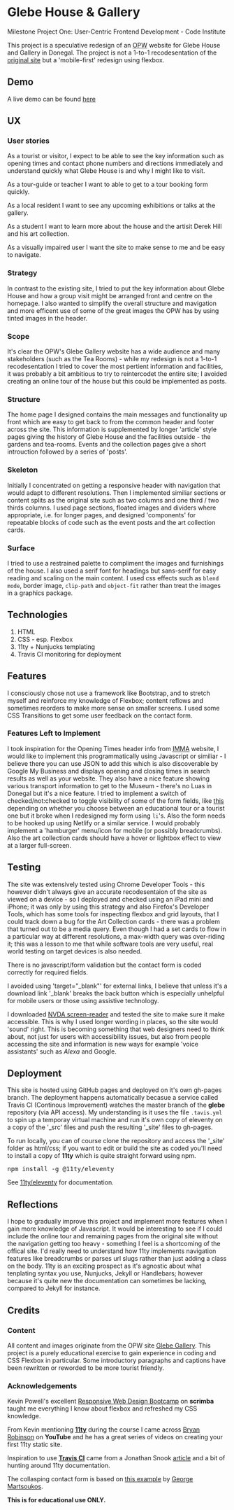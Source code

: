 # Glebe House & Gallery
Milestone Project One: User-Centric Frontend Development - Code Institute 

This project is a speculative redesign of an <abbr title="Office of Public Works">OPW</abbr> website for Glebe House and Gallery in Donegal. The project is not a 1-to-1 recodesentation of the [original site](https://www.glebegallery.ie) but a 'mobile-first' redesign using flexbox.


## Demo
A live demo can be found [here](https://rozzah.github.io/glebe/)


## UX

### User stories

As a tourist or visitor, I expect to be able to see the key information such as opening times and contact phone numbers and directions immediately and understand quickly what Glebe House is and why I might like to visit. 

As a tour-guide or teacher I want to able to get to a tour booking form quickly.

As a local resident I want to see any upcoming exhibitions or talks at the gallery.

As a student I want to learn more about the house and the artisit Derek Hill and his art collection.

As a visually impaired user I want the site to make sense to me and be easy to navigate.

### Strategy
In contrast to the existing site, I tried to put the key information about Glebe House and how a group visit might be arranged front and centre on the homepage. I also wanted to simplify the overall structure and mavigation and more efficent use of some of the great images the OPW has by using tinted images in the header.

### Scope
It's clear the OPW's Glebe Gallery website has a wide audience and many stakeholders (such as the Tea Rooms) - while my redesign is not a 1-to-1 recodesentation I tried to cover the most pertient information and facilities, it was probably a bit ambitious to try to reintercodet the entire site; I avoided creating an online tour of the house but this could be implemented as posts.  

### Structure
The home page I designed contains the main messages and functionality up front which are easy to get back to from the common header and footer across the site. This information is supplemented by longer 'article' style pages giving the history of Glebe House and the facilities outside - the gardens and tea-rooms. Events and the collection pages give a short introuction followed by a series of 'posts'.

### Skeleton
Initially I concentrated on getting a responsive header with navigation that would adapt to different resolutions. Then I implemented similiar sections or content splits as the original site such as two columns and one third / two thirds columns. I used page sections, floated images and dividers where appropriate, i.e. for longer pages, and designed 'components' for repeatable blocks of code such as the event posts and the art collection cards. 

### Surface
I tried to use a restrained palette to compliment the images and furnishings of the house. I also used a serif font for headings but sans-serif for easy reading and scaling on the main content. I used css effects such as <code>blend mode</code>, border image, <code>clip-path</code> and <code>object-fit</code> rather than treat the images in a graphics package.

## Technologies
1. HTML
2. CSS - esp. Flexbox
3. 11ty + Nunjucks templating
4. Travis CI monitoring for deployment


## Features
I consciously chose not use a framework like Bootstrap, and to stretch myself and reinforce my knowledge of Flexbox; content reflows and sometimes reorders to make more sense on smaller screens. I used some CSS Transitions to get some user feedback on the contact form.

### Features Left to Implement
I took inspiration for the Opening Times header info from <abbr title="Irish Museum of Modern Art">IMMA</abbr> website, I would like to implement this programmatically using Javascript or similiar - I believe there you can use JSON to add this which is also discoverable by Google My Business and displays opening and closing times in search results as well as your website. They also have a nice feature showing various transport information to get to the Museum - there's no Luas in Donegal but it's a nice feature. I tried to implement a switch of checked/not:checked to toggle visibility of some of the form fields, like [this](https://codepen.io/memco/pen/BajpD) depending on whether you choose between an educational tour or a tourist one but it broke when I redesigned my form using <code>li</code>'s. Also the form needs to be hooked up using Netlify or a similar service. I would probably implement a 'hamburger' menu/icon for mobile (or possibly breadcrumbs). Also the art collection cards should have a hover or lightbox effect to view at a larger full-screen. 


## Testing
The site was extensively tested using Chrome Developer Tools - this however didn't always give an accurate recodesentaion of the site as viewed on a device - so I deployed and checked using an iPad mini and iPhone; it was only by using this strategy and also Firefox's Developer Tools, which has some tools for inspecting flexbox and grid layouts, that I could track down a bug for the Art Collection cards - there was a problem that turned out to be a media query. Even though I had a set cards to flow in a particular way at different resolutions, a max-width query was over-riding it; this was a lesson to me that while software tools are very useful, real world testing on target devices is also needed.

There is no javascript/form validation but the contact form is coded correctly for required fields.

I avoided using 'target="_blank"' for external links, I believe that unless it's a download link '_blank' breaks the back button which is especially unhelpful for mobile users or those using assistive technology.

I downloaded [NVDA screen-reader](https://www.nvaccess.org) and tested the site to make sure it make accessible. This is why I used longer wording in places, so the site would 'sound' right. This is becoming something that web designers need to think about, not just for users with accessibility issues, but also from people accessing the site and information is new ways for example 'voice assistants' such as *Alexa* and Google.


## Deployment
This site is hosted using GitHub pages and deployed on it's own gh-pages branch. The deployment happens automatically becasue a service called Travis CI (Continous Improvement) watches the master branch of the **glebe** repository (via API access). My understanding is it uses the file <code>.tavis.yml</code> to spin up a temporay virtual machine and run it's own copy of eleventy on a copy of the '_src' files and push the resulting '_site' files to gh-pages.

To run locally, you can of course clone the repository and access the '_site' folder as html/css; if you want to edit or build the site as coded you'll need to install a copy of **11ty** which is quite straight forward using npm.
<pre>
npm install -g @11ty/eleventy
</pre>
See [11ty/eleventy](https://www.11ty.io/) for documentation.


## Reflections
I hope to gradually improve this project and implement more features when I gain more knowledge of Javascript.
It would be interesting to see if I could include the online tour and remaining pages from the original site without the navigation getting too heavy - something I feel is a shortcoming of the offical site. I'd really need to understand how 11ty implements navigation features like breadcrumbs or parses url slugs rather than just adding a class on the body. 11ty is an exciting prospect as it's agnostic about what tenplating syntax you use, Nunjucks, Jekyll or Handlebars; however because it's quite new the documentation can sometimes be lacking, compared to Jekyll for instance.


## Credits

### Content
All content and images originate from the OPW site [Glebe Gallery](https://www.glebegallery.ie). This project is a purely educational exercise to gain experience in coding and CSS Flexbox in particular. Some introductory paragraphs and captions have been rewritten or reworded to be more tourist friendly.

### Acknowledgements
Kevin Powell's excellent [Responsive Web Design Bootcamp](https://scrimba.com/g/gresponsive) on **scrimba** taught me everything I know about flexbox and refreshed my CSS knowledge.

From Kevin mentioning **[11ty](https://www.11ty.io/)** during the course I came across [Bryan Robinson](https://www.youtube.com/user/MCABryan/playlists) on **YouTube** and he has a great series of videos on creating your first 11ty static site. 

Inspiration to use **[Travis CI](https://travis-ci.org/)** came from a Jonathan Snook [article](https://snook.ca/archives/servers/deploying-11ty-to-gh-pages) and a bit of hunting around 11ty documentation.

The collasping contact form is based on [this example](https://webdesign.tutsplus.com/tutorials/building-responsive-forms-with-flexbox--cms-26767) by [George Martsoukos](https://tutsplus.com/authors/george-martsoukos?_ga=2.170507685.469720841.1573146286-1884537216.1573146286).


**This is for educational use ONLY.** 